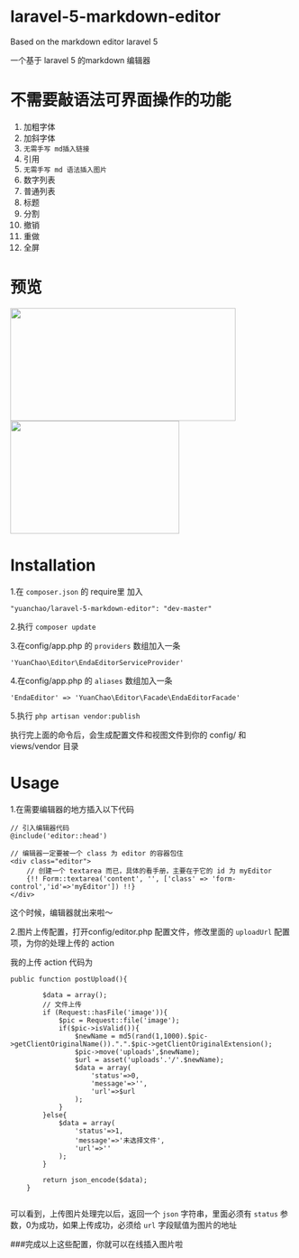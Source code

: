 # laravel-5-markdown-editor
Based on the markdown editor laravel 5

一个基于 laravel 5 的markdown 编辑器

# 不需要敲语法可界面操作的功能
1. 加粗字体
2. 加斜字体
3. `无需手写 md插入链接`
4. 引用
5. `无需手写 md 语法插入图片`
6. 数字列表
7. 普通列表
8. 标题
9. 分割
10. 撤销
11. 重做
12. 全屏

# 预览
<img src="http://www.phpcto.org/tmp/m1.jpg" width = "400" height = "200"  align=center />

<img src="http://www.phpcto.org/tmp/m2.jpg" width = "300" height = "200"  align=center />

# Installation

1.在 `composer.json` 的 require里 加入

```
"yuanchao/laravel-5-markdown-editor": "dev-master"
```
2.执行 `composer update`

3.在config/app.php 的 `providers` 数组加入一条

```
'YuanChao\Editor\EndaEditorServiceProvider'
```

4.在config/app.php 的 `aliases` 数组加入一条

```
'EndaEditor' => 'YuanChao\Editor\Facade\EndaEditorFacade'

```

5.执行 `php artisan vendor:publish`

执行完上面的命令后，会生成配置文件和视图文件到你的 config/ 和 views/vendor 目录

# Usage 

1.在需要编辑器的地方插入以下代码

```
// 引入编辑器代码
@include('editor::head')

// 编辑器一定要被一个 class 为 editor 的容器包住
<div class="editor">
	// 创建一个 textarea 而已，具体的看手册，主要在于它的 id 为 myEditor
	{!! Form::textarea('content', '', ['class' => 'form-control','id'=>'myEditor']) !!}
</div>

```

这个时候，编辑器就出来啦～

2.图片上传配置，打开config/editor.php 配置文件，修改里面的 `uploadUrl` 配置项，为你的处理上传的 action 

我的上传 action 代码为

```
public function postUpload(){

        $data = array();
        // 文件上传
        if (Request::hasFile('image')){
            $pic = Request::file('image');
            if($pic->isValid()){
                $newName = md5(rand(1,1000).$pic->getClientOriginalName()).".".$pic->getClientOriginalExtension();
                $pic->move('uploads',$newName);
                $url = asset('uploads'.'/'.$newName);
                $data = array(
                    'status'=>0,
                    'message'=>'',
                    'url'=>$url
                );
            }
        }else{
            $data = array(
                'status'=>1,
                'message'=>'未选择文件',
                'url'=>''
            );
        }

        return json_encode($data);
    }


```

可以看到，上传图片处理完以后，返回一个 `json` 字符串，里面必须有 `status` 参数，0为成功，如果上传成功，必须给 `url` 字段赋值为图片的地址

###完成以上这些配置，你就可以在线插入图片啦

